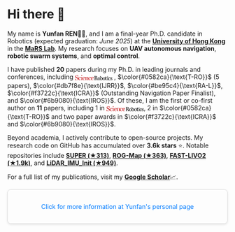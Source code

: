 # Hi there 🙌


My name is **Yunfan REN**👨‍🎓, and I am a final-year Ph.D. candidate in Robotics (expected graduation: *June 2025*) at the [**University of Hong Kong**](https://hku.hk/) in the [**MaRS Lab**](https://mars.hku.hk/). My research focuses on **UAV autonomous navigation**, **robotic swarm systems**, and **optimal control**.

I have published **20** papers during my Ph.D. in leading journals and conferences, including 
<img src='misc/scirobotics-logo.svg' alt='alt text' height='20' style='vertical-align:middle;'>
, $\color{#0582ca}{\text{T-RO}}$ (5 papers), $\color{#db7f8e}{\text{IJRR}}$, $\color{#be95c4}{\text{RA-L}}$, $\color{#f3722c}{\text{ICRA}}$ (Outstanding Navigation Paper Finalist), and $\color{#6b9080}{\text{IROS}}$. Of these, I am the first or co-first author on **11** papers, including 1 in <img src='misc/scirobotics-logo.svg' alt='alt text' height='20' style='vertical-align:middle;'>, 2 in $\color{#0582ca}{\text{T-RO}}$ and two paper awards in $\color{#f3722c}{\text{ICRA}}$ and $\color{#6b9080}{\text{IROS}}$.



Beyond academia, I actively contribute to open-source projects. My research code on GitHub has accumulated over **3.6k stars** ⭐. Notable repositories include  [**SUPER (★313)**](https://github.com/hku-mars/SUPER), [**ROG-Map (★363)**](https://github.com/hku-mars/ROG-Map), [**FAST-LIVO2 (★1.9k)**](https://github.com/hku-mars/FAST-LIVO2), and [**LiDAR_IMU_Init (★949)**](https://github.com/hku-mars/LiDAR_IMU_Init).

For a full list of my publications, visit my [**Google Scholar**](https://scholar.google.com/citations?user=V11NovMAAAAJ&hl=En)📈.

<div style="border: 1px solid #ddd; border-radius: 8px; padding: 16px; box-shadow: 0 2px 5px rgba(0,0,0,0.1); text-align: center;">
    <p>
        <a href="https://renyunfan.cn" style="text-decoration: none; color: #007BFF;">Click for more information at Yunfan's personal page</a>
    </p>
</div>
